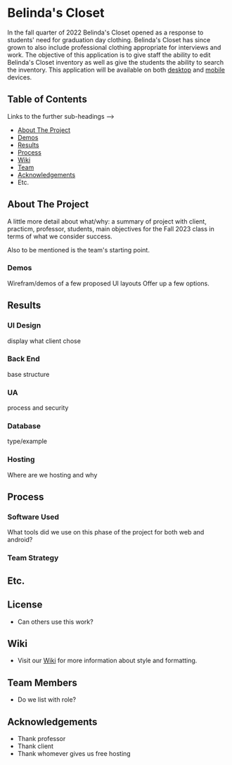 # Belinda's Closet
<!-- Brief description of the project with the inclusion of a mention about the android and web app aspect. -->
In the fall quarter of 2022 Belinda's Closet opened as a response to students' need for graduation day clothing. Belinda's Closet has since grown to also include professional clothing appropriate for interviews and work. The objective of this application is to give staff the ability to edit Belinda's Closet inventory as well as give the students the ability to search the inventory. This application will be available on both [desktop]() and [mobile]() devices.
 
## Table of Contents
Links to the further sub-headings --> 
- [About The Project](#about-the-project)
- [Demos](#demos)
- [Results](#results)
- [Process](#process)
- [Wiki](#wiki)
- [Team](#team-members)
- [Acknowledgements](#acknowledgements)
- Etc.
 
## About The Project
A little more detail about what/why: a summary of project with client, practicm, professor, students, main objectives for the Fall 2023 class in terms of what we consider success. 
 
Also to be mentioned is the team's starting point.
 
### Demos
Wirefram/demos of a few proposed UI layouts
Offer up a few options.
 
## Results
### UI Design 
display what client chose 
 
### Back End
base structure
 
### UA
process and security
 
### Database
type/example
 
### Hosting
Where are we hosting and why
 
## Process
### Software Used
What tools did we use on this phase of the project for both web and android?

### Team Strategy

## Etc.
 
## License
- Can others use this work?
 
## Wiki
- Visit our [Wiki](https://github.com/SeattleColleges/belindas-closet/wiki) for more information about style and formatting.
 
## Team Members
- Do we list with role?
 
## Acknowledgements
- Thank professor
- Thank client
- Thank whomever gives us free hosting